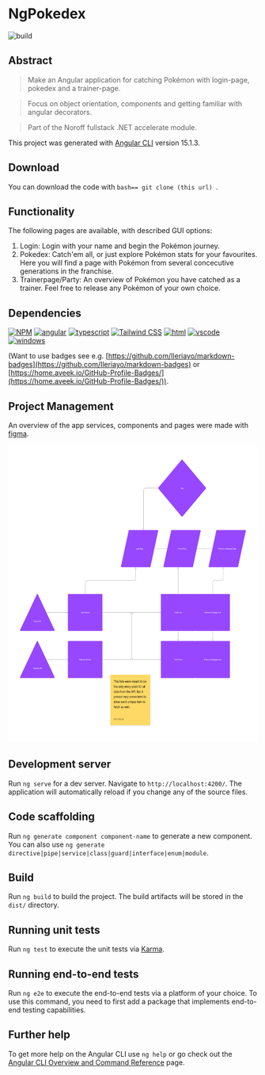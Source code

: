 # NgPokedex
![build](https://img.shields.io/badge/build-passing-green)

## Abstract

> Make an Angular application for catching Pokémon with login-page, pokedex and a trainer-page. 

> Focus on object orientation, components and getting familiar with angular decorators.

> Part of the Noroff fullstack .NET accelerate module.

This project was generated with [Angular CLI](https://github.com/angular/angular-cli) version 15.1.3.

## Download
You can download the code with ```bash== git clone (this url) ```.

## Functionality
The following pages are available, with described GUI options:
1. Login: Login with your name and begin the Pokémon journey.
2. Pokedex: Catch'em all, or just explore Pokémon stats for your favourites. Here you will find a page with Pokémon from several concecutive generations in the franchise.
3. Trainerpage/Party: An overview of Pokémon you have catched as a trainer. Feel free to release any Pokémon of your own choice. 

## Dependencies
[![NPM](https://img.shields.io/badge/NPM-%23CB3837.svg?style=for-the-badge&logo=npm&logoColor=white)](https://www.npmjs.com/)
[![angular](https://img.shields.io/badge/Angular-DD0031.svg?style=for-the-badge&logo=Angular&logoColor=white)](https://angular.io/)
[![typescript](https://img.shields.io/badge/TypeScript-3178C6.svg?style=for-the-badge&logo=TypeScript&logoColor=white)](https://www.typescriptlang.org/)
[![Tailwind CSS](https://img.shields.io/badge/Tailwind%20CSS-06B6D4.svg?style=for-the-badge&logo=Tailwind-CSS&logoColor=white)](https://en.wikipedia.org/wiki/CSS)
[![html](https://img.shields.io/badge/HTML5-E34F26.svg?style=for-the-badge&logo=HTML5&logoColor=white)](https://developer.mozilla.org/en-US/docs/Web/HTML)
[![vscode](https://img.shields.io/badge/Visual%20Studio%20Code-007ACC.svg?style=for-the-badge&logo=Visual-Studio-Code&logoColor=white)](https://code.visualstudio.com/)
[![windows](https://img.shields.io/badge/Windows-0078D6.svg?style=for-the-badge&logo=Windows&logoColor=white)](https://www.microsoft.com/sv-se/windows)

(Want to use badges see e.g. [https://github.com/Ileriayo/markdown-badges](https://github.com/Ileriayo/markdown-badges) or [https://home.aveek.io/GitHub-Profile-Badges/](https://home.aveek.io/GitHub-Profile-Badges/)).

## Project Management
An overview of the app services, components and pages were made with [figma](https://www.figma.com/file/ZPxa24oBpF0AHCJXPzEh7u/Untitled?node-id=0%3A1&t=zEcUN1OwWVqYHp6x-0).

<b href="https://github.com/lasse-steinnes/ng-pokedex/">
  <img width = "800" height = "600" src="https://github.com/lasse-steinnes/ng-pokedex/blob/main/assets/project-management.png">
</b>

## Development server
Run `ng serve` for a dev server. Navigate to `http://localhost:4200/`. The application will automatically reload if you change any of the source files.

## Code scaffolding

Run `ng generate component component-name` to generate a new component. You can also use `ng generate directive|pipe|service|class|guard|interface|enum|module`.

## Build

Run `ng build` to build the project. The build artifacts will be stored in the `dist/` directory.

## Running unit tests

Run `ng test` to execute the unit tests via [Karma](https://karma-runner.github.io).

## Running end-to-end tests

Run `ng e2e` to execute the end-to-end tests via a platform of your choice. To use this command, you need to first add a package that implements end-to-end testing capabilities.

## Further help

To get more help on the Angular CLI use `ng help` or go check out the [Angular CLI Overview and Command Reference](https://angular.io/cli) page.
